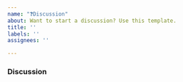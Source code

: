 ```yaml
---
name: "❓Discussion"
about: Want to start a discussion? Use this template.
title: ''
labels: ''
assignees: ''

---
```


<!--
Hello Gitcoiner!

Please use the template below for discussions about Gitcoin.
If it is general support you need, reach out to us on [discord](https://discord.com/invite/83BK5z55yB)

-->

### Discussion

[comment]: # (What conversation would you like to facilitate?)
